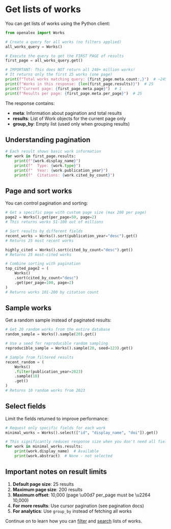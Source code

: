 # Get lists of works

You can get lists of works using the Python client:

```python
from openalex import Works

# Create a query for all works (no filters applied)
all_works_query = Works()

# Execute the query to get the FIRST PAGE of results
first_page = all_works_query.get()

# IMPORTANT: This does NOT return all 240+ million works!
# It returns only the first 25 works (one page)
print(f"Total works matching query: {first_page.meta.count:,}")  # ~245,684,392
print(f"Works in this response: {len(first_page.results)}")  # 25
print(f"Current page: {first_page.meta.page}")  # 1
print(f"Results per page: {first_page.meta.per_page}")  # 25
```

The response contains:
- **meta**: Information about pagination and total results
- **results**: List of Work objects for the current page only
- **group_by**: Empty list (used only when grouping results)

## Understanding pagination

```python
# Each result shows basic work information
for work in first_page.results:
    print(f"{work.display_name}")
    print(f"  Type: {work.type}")
    print(f"  Year: {work.publication_year}")
    print(f"  Citations: {work.cited_by_count}")
```

## Page and sort works

You can control pagination and sorting:

```python
# Get a specific page with custom page size (max 200 per page)
page2 = Works().get(per_page=50, page=2)
# This returns works 51-100 out of millions

# Sort results by different fields
recent_works = Works().sort(publication_year="desc").get()
# Returns 25 most recent works

highly_cited = Works().sort(cited_by_count="desc").get()
# Returns 25 most-cited works

# Combine sorting with pagination
top_cited_page2 = (
    Works()
    .sort(cited_by_count="desc")
    .get(per_page=100, page=2)
)
# Returns works 101-200 by citation count
```

## Sample works

Get a random sample instead of paginated results:

```python
# Get 20 random works from the entire database
random_sample = Works().sample(20).get()

# Use a seed for reproducible random sampling
reproducible_sample = Works().sample(20, seed=123).get()

# Sample from filtered results
recent_random = (
    Works()
    .filter(publication_year=2023)
    .sample(10)
    .get()
)
# Returns 10 random works from 2023
```

## Select fields

Limit the fields returned to improve performance:

```python
# Request only specific fields for each work
minimal_works = Works().select(["id", "display_name", "doi"]).get()

# This significantly reduces response size when you don't need all fields
for work in minimal_works.results:
    print(work.display_name)  # Available
    print(work.abstract)  # None - not selected
```

## Important notes on result limits

1. **Default page size**: 25 results
2. **Maximum page size**: 200 results  
3. **Maximum offset**: 10,000 (page \u00d7 per_page must be \u2264 10,000)
4. **For more results**: Use cursor pagination (see pagination docs)
5. **For analytics**: Use `group_by` instead of fetching all works

Continue on to learn how you can [filter](filter-works.md) and [search](search-works.md) lists of works.
